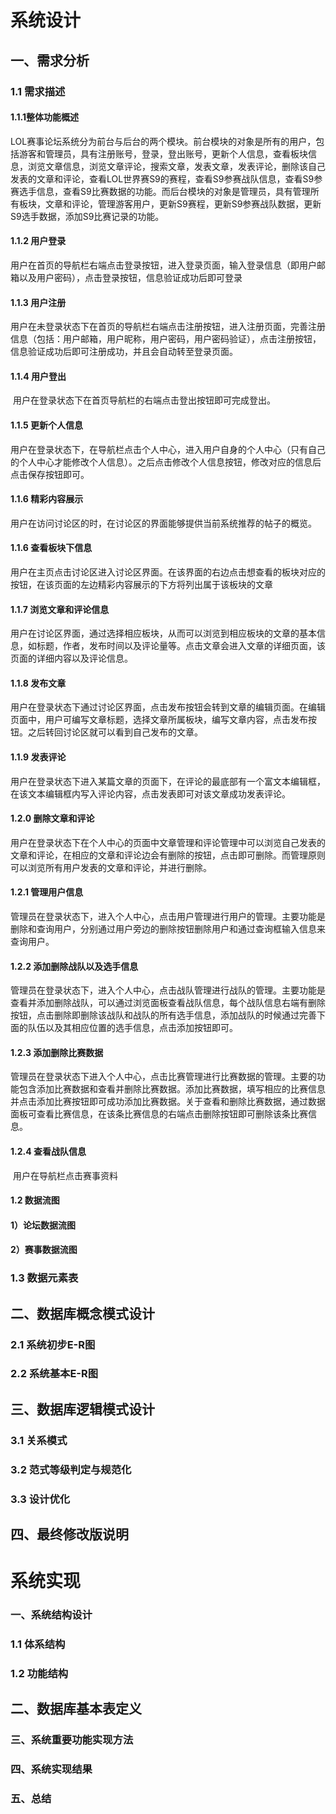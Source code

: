 # 系统设计

## 一、需求分析



### 1.1 需求描述

#### 1.1.1整体功能概述

​	LOL赛事论坛系统分为前台与后台的两个模块。前台模块的对象是所有的用户，包括游客和管理员，具有注册账号，登录，登出账号，更新个人信息，查看板块信息，浏览文章信息，浏览文章评论，搜索文章，发表文章，发表评论，删除该自己发表的文章和评论，查看LOL世界赛S9的赛程，查看S9参赛战队信息，查看S9参赛选手信息，查看S9比赛数据的功能。而后台模块的对象是管理员，具有管理所有板块，文章和评论，管理游客用户，更新S9赛程，更新S9参赛战队数据，更新S9选手数据，添加S9比赛记录的功能。

#### 1.1.2 用户登录

​	用户在首页的导航栏右端点击登录按钮，进入登录页面，输入登录信息（即用户邮箱以及用户密码），点击登录按钮，信息验证成功后即可登录

#### 1.1.3 用户注册

​	用户在未登录状态下在首页的导航栏右端点击注册按钮，进入注册页面，完善注册信息（包括：用户邮箱，用户昵称，用户密码，用户密码验证），点击注册按钮，信息验证成功后即可注册成功，并且会自动转至登录页面。

#### 1.1.4 用户登出

​	用户在登录状态下在首页导航栏的右端点击登出按钮即可完成登出。

#### 1.1.5 更新个人信息

​	用户在登录状态下，在导航栏点击个人中心，进入用户自身的个人中心（只有自己的个人中心才能修改个人信息）。之后点击修改个人信息按钮，修改对应的信息后点击保存按钮即可。

#### 1.1.6 精彩内容展示

​	用户在访问讨论区的时，在讨论区的界面能够提供当前系统推荐的帖子的概览。

#### 1.1.6 查看板块下信息

​	用户在主页点击讨论区进入讨论区界面。在该界面的右边点击想查看的板块对应的按钮，在该页面的左边精彩内容展示的下方将列出属于该板块的文章

#### 1.1.7 浏览文章和评论信息

​	用户在讨论区界面，通过选择相应板块，从而可以浏览到相应板块的文章的基本信息，如标题，作者，发布时间以及评论量等。点击文章会进入文章的详细页面，该页面的详细内容以及评论信息。

#### 1.1.8 发布文章

​	用户在登录状态下通过讨论区界面，点击发布按钮会转到文章的编辑页面。在编辑页面中，用户可编写文章标题，选择文章所属板块，编写文章内容，点击发布按钮。之后转回讨论区就可以看到自己发布的文章。

#### 1.1.9 发表评论

​	用户在登录状态下进入某篇文章的页面下，在评论的最底部有一个富文本编辑框，在该文本编辑框内写入评论内容，点击发表即可对该文章成功发表评论。

#### 1.2.0 删除文章和评论

​	用户在登录状态下在个人中心的页面中文章管理和评论管理中可以浏览自己发表的文章和评论，在相应的文章和评论边会有删除的按钮，点击即可删除。而管理原则可以浏览所有用户发表的文章和评论，并进行删除。

#### 1.2.1 管理用户信息

​	管理员在登录状态下，进入个人中心，点击用户管理进行用户的管理。主要功能是删除和查询用户，分别通过用户旁边的删除按钮删除用户和通过查询框输入信息来查询用户。

#### 1.2.2 添加删除战队以及选手信息

​	管理员在登录状态下，进入个人中心，点击战队管理进行战队的管理。主要功能是查看并添加删除战队，可以通过浏览面板查看战队信息，每个战队信息右端有删除按钮，点击删除即删除该战队和战队的所有选手信息，添加战队的时候通过完善下面的队伍以及其相应位置的选手信息，点击添加按钮即可。

#### 1.2.3 添加删除比赛数据

​	管理员在登录状态下进入个人中心，点击比赛管理进行比赛数据的管理。主要的功能包含添加比赛数据和查看并删除比赛数据。添加比赛数据，填写相应的比赛信息并点击添加比赛按钮即可成功添加比赛数据。关于查看和删除比赛数据，通过数据面板可查看比赛信息，在该条比赛信息的右端点击删除按钮即可删除该条比赛信息。

#### 1.2.4 查看战队信息

​	用户在导航栏点击赛事资料

#### 1.2 数据流图

#### 1）论坛数据流图



#### 2）赛事数据流图



### 1.3 数据元素表





## 二、数据库概念模式设计



### 2.1 系统初步E-R图



### 2.2 系统基本E-R图



## 三、数据库逻辑模式设计

### 3.1 关系模式



### 3.2 范式等级判定与规范化



### 3.3 设计优化



## 四、最终修改版说明



# 系统实现



### 一、系统结构设计



### 1.1 体系结构



### 1.2 功能结构



## 二、数据库基本表定义





### 三、系统重要功能实现方法



### 四、系统实现结果



### 五、总结


